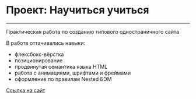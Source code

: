 # Проект: Научиться учиться
------
Практическая работа по созданию типового одностраничного сайта

В работе оттачивались навыки:

* флексбокс-вёрстка
* позиционирование
* продвинутая семантика языка HTML
* работа с анимациями, шрифтами и фреймами
* оформление по правилам Nested БЭМ

[Ссылка на сайт](https://tearsoprah.github.io/how-to-learn/)
